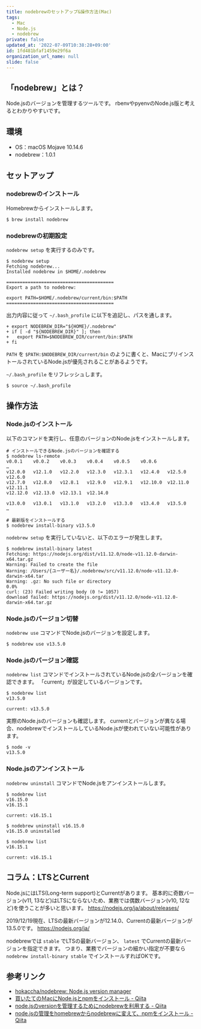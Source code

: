 ```yaml
---
title: nodebrewのセットアップ&操作方法(Mac)
tags:
  - Mac
  - Node.js
  - nodebrew
private: false
updated_at: '2022-07-09T10:38:28+09:00'
id: 1fd481bfaf1459e29f6a
organization_url_name: null
slide: false
---
```

## 「nodebrew」とは？

Node.jsのバージョンを管理するツールです。
rbenvやpyenvのNode.js版と考えるとわかりやすいです。

## 環境

- OS：macOS Mojave 10.14.6
- nodebrew：1.0.1

## セットアップ

### nodebrewのインストール

Homebrewからインストールします。

```shell-session
$ brew install nodebrew
```

### nodebrewの初期設定

`nodebrew setup` を実行するのみです。

```shell-session
$ nodebrew setup
Fetching nodebrew...
Installed nodebrew in $HOME/.nodebrew

========================================
Export a path to nodebrew:

export PATH=$HOME/.nodebrew/current/bin:$PATH
========================================
```

出力内容に従って `~/.bash_profile` に以下を追記し、パスを通します。

```diff_shell:.bash_profile
+ export NODEBREW_DIR="${HOME}/.nodebrew"
+ if [ -d "${NODEBREW_DIR}" ]; then
+   export PATH=$NODEBREW_DIR/current/bin:$PATH
+ fi
```

`PATH` を `$PATH:$NODEBREW_DIR/current/bin` のように書くと、MacにプリインストールされているNode.jsが優先されることがあるようです。

`~/.bash_profile` をリフレッシュします。

```shell-session
$ source ~/.bash_profile
```

## 操作方法

### Node.jsのインストール

以下のコマンドを実行し、任意のバージョンのNode.jsをインストールします。

```shell-session
# インストールできるNode.jsのバージョンを確認する
$ nodebrew ls-remote
v0.0.1    v0.0.2    v0.0.3    v0.0.4    v0.0.5    v0.0.6
…
v12.0.0   v12.1.0   v12.2.0   v12.3.0   v12.3.1   v12.4.0   v12.5.0   v12.6.0
v12.7.0   v12.8.0   v12.8.1   v12.9.0   v12.9.1   v12.10.0  v12.11.0  v12.11.1
v12.12.0  v12.13.0  v12.13.1  v12.14.0  

v13.0.0   v13.0.1   v13.1.0   v13.2.0   v13.3.0   v13.4.0   v13.5.0
…

# 最新版をインストールする
$ nodebrew install-binary v13.5.0
```

`nodebrew setup` を実行していないと、以下のエラーが発生します。

```shell-session
$ nodebrew install-binary latest
Fetching: https://nodejs.org/dist/v11.12.0/node-v11.12.0-darwin-x64.tar.gz
Warning: Failed to create the file
Warning: /Users/{ユーザー名}/.nodebrew/src/v11.12.0/node-v11.12.0-darwin-x64.tar
Warning: .gz: No such file or directory
0.0%
curl: (23) Failed writing body (0 != 1057)
download failed: https://nodejs.org/dist/v11.12.0/node-v11.12.0-darwin-x64.tar.gz
```

### Node.jsのバージョン切替

`nodebrew use` コマンドでNode.jsのバージョンを設定します。

```shell-session
$ nodebrew use v13.5.0
```

### Node.jsのバージョン確認

`nodebrew list` コマンドでインストールされているNode.jsの全バージョンを確認できます。
「current」が設定しているバージョンです。

```
$ nodebrew list
v13.5.0

current: v13.5.0
```

実際のNode.jsのバージョンも確認します。
currentとバージョンが異なる場合、nodebrewでインストールしているNode.jsが使われていない可能性があります。

```
$ node -v
v13.5.0
```

### Node.jsのアンインストール

`nodebrew uninstall` コマンドでNode.jsをアンインストールします。

```shell-session
$ nodebrew list
v16.15.0
v16.15.1

current: v16.15.1

$ nodebrew uninstall v16.15.0
v16.15.0 uninstalled

$ nodebrew list
v16.15.1

current: v16.15.1
```

## コラム：LTSとCurrent

Node.jsにはLTS(Long-term support)とCurrentがあります。
基本的に奇数バージョン(v11, 13など)はLTSにならないため、業務では偶数バージョン(v10, 12など)を使うことが多いと思います。
https://nodejs.org/ja/about/releases/

2019/12/19現在、LTSの最新バージョンが12.14.0、Currentの最新バージョンが13.5.0です。
https://nodejs.org/ja/

nodebrewでは `stable` でLTSの最新バージョン、 `latest` でCurrentの最新バージョンを指定できます。
つまり、業務でバージョンの細かい指定が不要なら `nodebrew install-binary stable` でインストールすればOKです。

## 参考リンク

- [hokaccha/nodebrew: Node.js version manager](https://github.com/hokaccha/nodebrew)
- [買いたてのＭacにNode.jsとnpmをインストール - Qiita](https://qiita.com/taketakekaho/items/dd08cf01b4fe86b2e218)
- [node.jsのversionを管理するためにnodebrewを利用する - Qiita](https://qiita.com/sinmetal/items/154e81823f386279b33c)
- [node.jsの管理をhomebrewからnodebrewに変えて、npmをインストール - Qiita](https://qiita.com/somtd/items/bd413e89d2db22ab795e)
